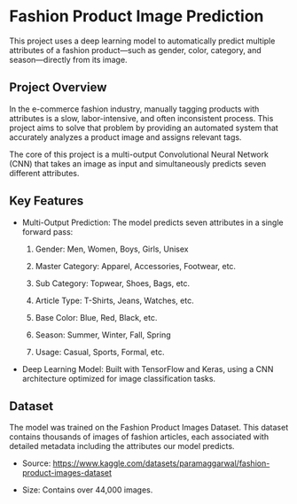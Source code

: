 # Fashion Product Image Prediction
This project uses a deep learning model to automatically predict multiple attributes of a fashion product—such as gender, color, category, and season—directly from its image. 

## Project Overview
In the e-commerce fashion industry, manually tagging products with attributes is a slow, labor-intensive, and often inconsistent process. This project aims to solve that problem by providing an automated system that accurately analyzes a product image and assigns relevant tags.

The core of this project is a multi-output Convolutional Neural Network (CNN) that takes an image as input and simultaneously predicts seven different attributes.

## Key Features
- Multi-Output Prediction: The model predicts seven attributes in a single forward pass:

  1. Gender: Men, Women, Boys, Girls, Unisex

  2. Master Category: Apparel, Accessories, Footwear, etc.

  3. Sub Category: Topwear, Shoes, Bags, etc.

  4. Article Type: T-Shirts, Jeans, Watches, etc.

  5. Base Color: Blue, Red, Black, etc.

  6. Season: Summer, Winter, Fall, Spring

  7. Usage: Casual, Sports, Formal, etc.

- Deep Learning Model: Built with TensorFlow and Keras, using a CNN architecture optimized for image classification tasks.


## Dataset
The model was trained on the Fashion Product Images Dataset. This dataset contains thousands of images of fashion articles, each associated with detailed metadata including the attributes our model predicts.

- Source: https://www.kaggle.com/datasets/paramaggarwal/fashion-product-images-dataset

- Size: Contains over 44,000 images.
